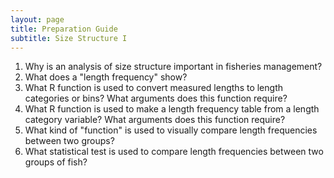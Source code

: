 ```yaml
---
layout: page
title: Preparation Guide
subtitle: Size Structure I
---
```


1. Why is an analysis of size structure important in fisheries management?
1. What does a "length frequency" show?
1. What R function is used to convert measured lengths to length categories or bins? What arguments does this function require?
1. What R function is used to make a length frequency table from a length category variable? What arguments does this function require?
1. What kind of "function" is used to visually compare length frequencies between two groups?
1. What statistical test is used to compare length frequencies between two groups of fish?
